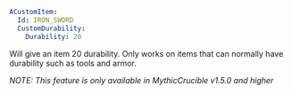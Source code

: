 ```yml
ACustomItem:
  Id: IRON_SWORD
  CustomDurability:
    Durability: 20
```

Will give an item 20 durability. Only works on items that can normally have durability such as tools and armor.

*NOTE: This feature is only available in MythicCrucible v1.5.0 and higher*